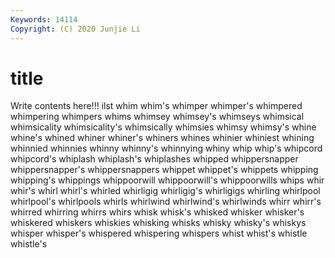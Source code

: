 ```yaml
---
Keywords: 14114
Copyright: (C) 2020 Junjie Li
---
```


# title

Write contents here!!!
ilst 
whim 
whim's 
whimper 
whimper's 
whimpered 
whimpering 
whimpers
whims 
whimsey 
whimsey's 
whimseys 
whimsical 
whimsicality 
whimsicality's 
whimsically 
whimsies 
whimsy
whimsy's 
whine 
whine's 
whined 
whiner 
whiner's 
whiners 
whines 
whinier 
whiniest
whining 
whinnied 
whinnies 
whinny 
whinny's 
whinnying 
whiny 
whip 
whip's 
whipcord
whipcord's 
whiplash 
whiplash's 
whiplashes 
whipped 
whippersnapper 
whippersnapper's 
whippersnappers 
whippet 
whippet's
whippets 
whipping 
whipping's 
whippings 
whippoorwill 
whippoorwill's 
whippoorwills 
whips 
whir 
whir's
whirl 
whirl's 
whirled 
whirligig 
whirligig's 
whirligigs 
whirling 
whirlpool 
whirlpool's 
whirlpools
whirls 
whirlwind 
whirlwind's 
whirlwinds 
whirr 
whirr's 
whirred 
whirring 
whirrs 
whirs
whisk 
whisk's 
whisked 
whisker 
whisker's 
whiskered 
whiskers 
whiskies 
whisking 
whisks
whisky 
whisky's 
whiskys 
whisper 
whisper's 
whispered 
whispering 
whispers 
whist 
whist's
whistle 
whistle's 
